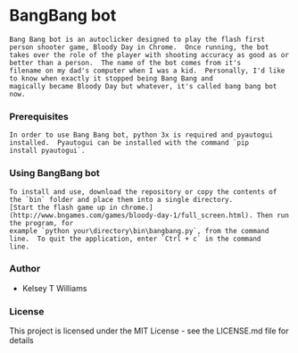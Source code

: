 # BangBang bot

	Bang Bang bot is an autoclicker designed to play the flash first person shooter game, Bloody Day in Chrome.  Once running, the bot
	takes over the role of the player with shooting accuracy as good as or better than a person.  The name of the bot comes from it's
	filename on my dad's computer when I was a kid.  Personally, I'd like to know when exactly it stopped being Bang Bang and
	magically became Bloody Day but whatever, it's called bang bang bot now.

### Prerequisites

	In order to use Bang Bang bot, python 3x is required and pyautogui installed.  Pyautogui can be installed with the command `pip
	install pyautogui`.

### Using BangBang bot

	To install and use, download the repository or copy the contents of the `bin` folder and place them into a single directory. 
	[Start the flash game up in chrome.](http://www.bngames.com/games/bloody-day-1/full_screen.html). Then run the program, for
	example `python your\directory\bin\bangbang.py`, from the command line.  To quit the application, enter `Ctrl + c` in the command
	line.

### Author

- Kelsey T Williams

### License

This project is licensed under the MIT License - see the LICENSE.md file for details
